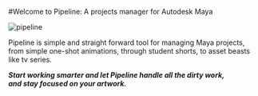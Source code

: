 #Welcome to Pipeline: A projects manager for Autodesk Maya 

![pipeline](http://sandbox.nnl.tv/wp-content/uploads/2016/11/Main_Image-1.png)

Pipeline is simple and straight forward tool for managing Maya projects,<br> 
from simple one-shot animations, through student shorts, to asset beasts like tv series.<br>

***Start working smarter and let Pipeline handle all the dirty work, <br>
and stay focused on your artwork.***


